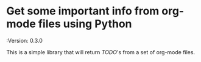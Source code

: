 # Get some important info from org-mode files using Python

:Version: 0.3.0

This is a simple library that will return *TODO*'s from a set of org-mode files.
